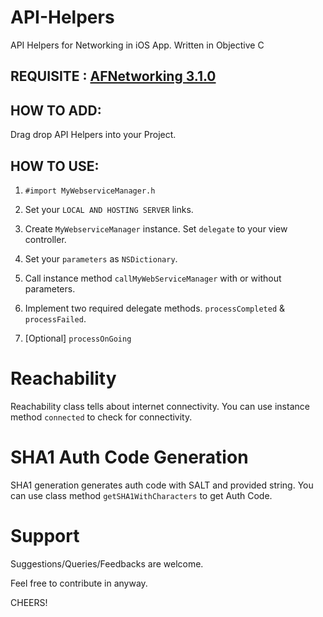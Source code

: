 # API-Helpers
API Helpers for Networking in iOS App. Written in Objective C

## REQUISITE : [AFNetworking 3.1.0](https://github.com/AFNetworking/AFNetworking/)

## HOW TO ADD: 

Drag drop API Helpers into your Project.

## HOW TO USE:

1. ```#import MyWebserviceManager.h```

2. Set your ```LOCAL AND HOSTING SERVER``` links.

3. Create ```MyWebserviceManager``` instance. Set ```delegate``` to your view controller.

4. Set your ```parameters``` as ```NSDictionary```.

5. Call instance method ```callMyWebServiceManager``` with or without parameters.

6. Implement two required delegate methods. ```processCompleted``` & ```processFailed```.

7. [Optional] ```processOnGoing```

# Reachability

Reachability class tells about internet connectivity. You can use instance method ```connected``` to check for connectivity.

# SHA1 Auth Code Generation

SHA1 generation generates auth code with SALT and provided string. You can use class method ```getSHA1WithCharacters``` to get Auth Code.

# Support

Suggestions/Queries/Feedbacks are welcome.

Feel free to contribute in anyway.


CHEERS!
